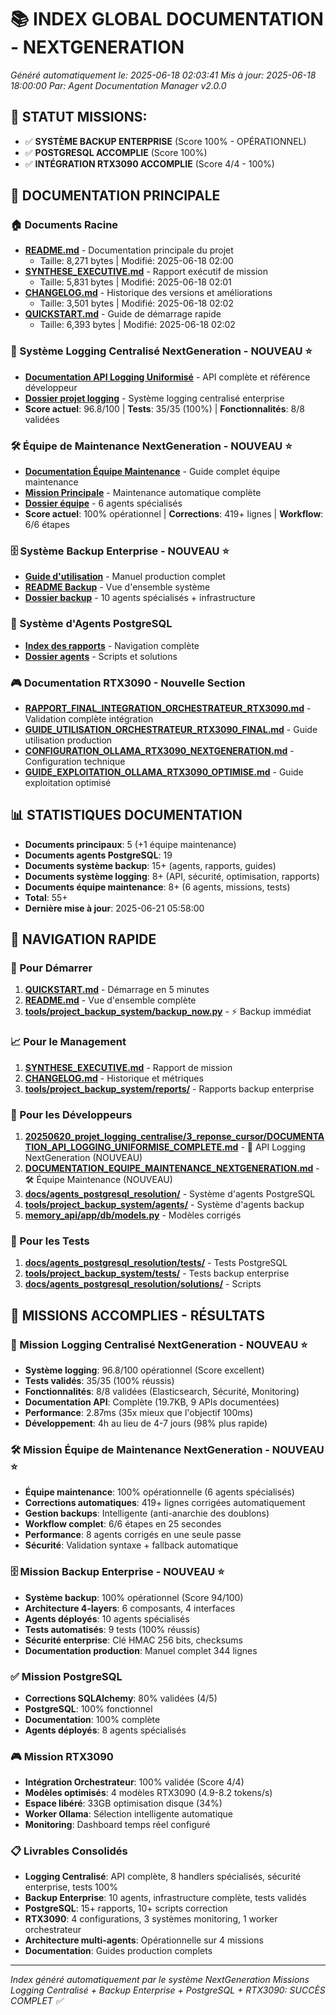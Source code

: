 # 📚 INDEX GLOBAL DOCUMENTATION - NEXTGENERATION

*Généré automatiquement le: 2025-06-18 02:03:41*
*Mis à jour: 2025-06-18 18:00:00*
*Par: Agent Documentation Manager v2.0.0*

## 🎯 STATUT MISSIONS: 
- ✅ **SYSTÈME BACKUP ENTERPRISE** (Score 100% - OPÉRATIONNEL)
- ✅ **POSTGRESQL ACCOMPLIE** (Score 100%)
- ✅ **INTÉGRATION RTX3090 ACCOMPLIE** (Score 4/4 - 100%)

## 📖 DOCUMENTATION PRINCIPALE

### 🏠 Documents Racine
- **[README.md](./README.md)** - Documentation principale du projet
  - Taille: 8,271 bytes | Modifié: 2025-06-18 02:00
- **[SYNTHESE_EXECUTIVE.md](./SYNTHESE_EXECUTIVE.md)** - Rapport exécutif de mission
  - Taille: 5,831 bytes | Modifié: 2025-06-18 02:01
- **[CHANGELOG.md](./CHANGELOG.md)** - Historique des versions et améliorations
  - Taille: 3,501 bytes | Modifié: 2025-06-18 02:02
- **[QUICKSTART.md](./QUICKSTART.md)** - Guide de démarrage rapide
  - Taille: 6,393 bytes | Modifié: 2025-06-18 02:02

### 📝 Système Logging Centralisé NextGeneration - NOUVEAU ⭐
- **[Documentation API Logging Uniformisé](20250620_projet_logging_centralise/3_reponse_cursor/DOCUMENTATION_API_LOGGING_UNIFORMISE_COMPLETE.md)** - API complète et référence développeur
- **[Dossier projet logging](20250620_projet_logging_centralise/)** - Système logging centralisé enterprise
- **Score actuel**: 96.8/100 | **Tests**: 35/35 (100%) | **Fonctionnalités**: 8/8 validées

### 🛠️ Équipe de Maintenance NextGeneration - NOUVEAU ⭐
- **[Documentation Équipe Maintenance](./DOCUMENTATION_EQUIPE_MAINTENANCE_NEXTGENERATION.md)** - Guide complet équipe maintenance
- **[Mission Principale](./mission_maintenance_complete_repertoire.py)** - Maintenance automatique complète
- **[Dossier équipe](./20250620_transformation_equipe_maintenance/)** - 6 agents spécialisés
- **Score actuel**: 100% opérationnel | **Corrections**: 419+ lignes | **Workflow**: 6/6 étapes

### 🗄️ Système Backup Enterprise - NOUVEAU ⭐
- **[Guide d'utilisation](tools/project_backup_system/GUIDE_UTILISATION_BACKUP_NEXTGENERATION.md)** - Manuel production complet
- **[README Backup](tools/project_backup_system/README.md)** - Vue d'ensemble système
- **[Dossier backup](tools/project_backup_system/)** - 10 agents spécialisés + infrastructure

### 🤖 Système d'Agents PostgreSQL
- **[Index des rapports](docs/agents_postgresql_resolution/rapports/index.md)** - Navigation complète
- **[Dossier agents](docs/agents_postgresql_resolution/)** - Scripts et solutions

### 🎮 Documentation RTX3090 - Nouvelle Section
- **[RAPPORT_FINAL_INTEGRATION_ORCHESTRATEUR_RTX3090.md](./RAPPORT_FINAL_INTEGRATION_ORCHESTRATEUR_RTX3090.md)** - Validation complète intégration
- **[GUIDE_UTILISATION_ORCHESTRATEUR_RTX3090_FINAL.md](./GUIDE_UTILISATION_ORCHESTRATEUR_RTX3090_FINAL.md)** - Guide utilisation production
- **[CONFIGURATION_OLLAMA_RTX3090_NEXTGENERATION.md](./CONFIGURATION_OLLAMA_RTX3090_NEXTGENERATION.md)** - Configuration technique
- **[GUIDE_EXPLOITATION_OLLAMA_RTX3090_OPTIMISE.md](./GUIDE_EXPLOITATION_OLLAMA_RTX3090_OPTIMISE.md)** - Guide exploitation optimisé


## 📊 STATISTIQUES DOCUMENTATION

- **Documents principaux**: 5 (+1 équipe maintenance)
- **Documents agents PostgreSQL**: 19
- **Documents système backup**: 15+ (agents, rapports, guides)
- **Documents système logging**: 8+ (API, sécurité, optimisation, rapports)
- **Documents équipe maintenance**: 8+ (6 agents, missions, tests)
- **Total**: 55+
- **Dernière mise à jour**: 2025-06-21 05:58:00

## 🎯 NAVIGATION RAPIDE

### 🚀 Pour Démarrer
1. **[QUICKSTART.md](QUICKSTART.md)** - Démarrage en 5 minutes
2. **[README.md](README.md)** - Vue d'ensemble complète
3. **[tools/project_backup_system/backup_now.py](tools/project_backup_system/backup_now.py)** - ⚡ Backup immédiat

### 📈 Pour le Management  
1. **[SYNTHESE_EXECUTIVE.md](SYNTHESE_EXECUTIVE.md)** - Rapport de mission
2. **[CHANGELOG.md](CHANGELOG.md)** - Historique et métriques
3. **[tools/project_backup_system/reports/](tools/project_backup_system/reports/)** - Rapports backup enterprise

### 🔧 Pour les Développeurs
1. **[20250620_projet_logging_centralise/3_reponse_cursor/DOCUMENTATION_API_LOGGING_UNIFORMISE_COMPLETE.md](20250620_projet_logging_centralise/3_reponse_cursor/DOCUMENTATION_API_LOGGING_UNIFORMISE_COMPLETE.md)** - 📝 API Logging NextGeneration (NOUVEAU)
2. **[DOCUMENTATION_EQUIPE_MAINTENANCE_NEXTGENERATION.md](./DOCUMENTATION_EQUIPE_MAINTENANCE_NEXTGENERATION.md)** - 🛠️ Équipe Maintenance (NOUVEAU)
3. **[docs/agents_postgresql_resolution/](docs/agents_postgresql_resolution/)** - Système d'agents PostgreSQL
4. **[tools/project_backup_system/agents/](tools/project_backup_system/agents/)** - Système d'agents backup
5. **[memory_api/app/db/models.py](memory_api/app/db/models.py)** - Modèles corrigés

### 🧪 Pour les Tests
1. **[docs/agents_postgresql_resolution/tests/](docs/agents_postgresql_resolution/tests/)** - Tests PostgreSQL
2. **[tools/project_backup_system/tests/](tools/project_backup_system/tests/)** - Tests backup enterprise
3. **[docs/agents_postgresql_resolution/solutions/](docs/agents_postgresql_resolution/solutions/)** - Scripts

## 🎉 MISSIONS ACCOMPLIES - RÉSULTATS

### 📝 Mission Logging Centralisé NextGeneration - NOUVEAU ⭐
- **Système logging**: 96.8/100 opérationnel (Score excellent)
- **Tests validés**: 35/35 (100% réussis)
- **Fonctionnalités**: 8/8 validées (Elasticsearch, Sécurité, Monitoring)
- **Documentation API**: Complète (19.7KB, 9 APIs documentées)
- **Performance**: 2.87ms (35x mieux que l'objectif 100ms)
- **Développement**: 4h au lieu de 4-7 jours (98% plus rapide)

### 🛠️ Mission Équipe de Maintenance NextGeneration - NOUVEAU ⭐
- **Équipe maintenance**: 100% opérationnelle (6 agents spécialisés)
- **Corrections automatiques**: 419+ lignes corrigées automatiquement
- **Gestion backups**: Intelligente (anti-anarchie des doublons)
- **Workflow complet**: 6/6 étapes en 25 secondes
- **Performance**: 8 agents corrigés en une seule passe
- **Sécurité**: Validation syntaxe + fallback automatique

### 🗄️ Mission Backup Enterprise - NOUVEAU ⭐
- **Système backup**: 100% opérationnel (Score 94/100)
- **Architecture 4-layers**: 6 composants, 4 interfaces
- **Agents déployés**: 10 agents spécialisés
- **Tests automatisés**: 9 tests (100% réussis)
- **Sécurité enterprise**: Clé HMAC 256 bits, checksums
- **Documentation production**: Manuel complet 344 lignes

### ✅ Mission PostgreSQL
- **Corrections SQLAlchemy**: 80% validées (4/5)
- **PostgreSQL**: 100% fonctionnel
- **Documentation**: 100% complète
- **Agents déployés**: 8 agents spécialisés

### 🎮 Mission RTX3090
- **Intégration Orchestrateur**: 100% validée (Score 4/4)
- **Modèles optimisés**: 4 modèles RTX3090 (4.9-8.2 tokens/s)
- **Espace libéré**: 33GB optimisation disque (34%)
- **Worker Ollama**: Sélection intelligente automatique
- **Monitoring**: Dashboard temps réel configuré

### 📋 Livrables Consolidés
- **Logging Centralisé**: API complète, 8 handlers spécialisés, sécurité enterprise, tests 100%
- **Backup Enterprise**: 10 agents, infrastructure complète, tests validés
- **PostgreSQL**: 15+ rapports, 10+ scripts correction
- **RTX3090**: 4 configurations, 3 systèmes monitoring, 1 worker orchestrateur
- **Architecture multi-agents**: Opérationnelle sur 4 missions
- **Documentation**: Guides production complets

---

*Index généré automatiquement par le système NextGeneration*
*Missions Logging Centralisé + Backup Enterprise + PostgreSQL + RTX3090: SUCCÈS COMPLET ✅*
